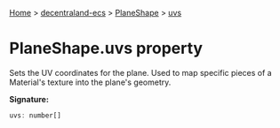 [Home](./index) &gt; [decentraland-ecs](./decentraland-ecs.md) &gt; [PlaneShape](./decentraland-ecs.planeshape.md) &gt; [uvs](./decentraland-ecs.planeshape.uvs.md)

# PlaneShape.uvs property

Sets the UV coordinates for the plane. Used to map specific pieces of a Material's texture into the plane's geometry.

**Signature:**
```javascript
uvs: number[]
```

